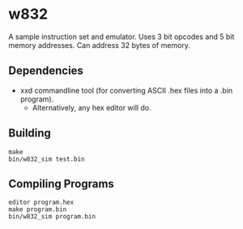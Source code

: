 # w832
A sample instruction set and emulator. Uses 3 bit opcodes and 5 bit memory addresses. Can address 32 bytes of memory.

## Dependencies
* xxd commandline tool (for converting ASCII .hex files into a .bin program).
  * Alternatively, any hex editor will do.

## Building
```
make
bin/w832_sim test.bin
```

## Compiling Programs
```
editor program.hex
make program.bin
bin/w832_sim program.bin
```
